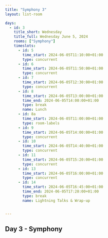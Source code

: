 ```yaml
---
title: "Symphony 3"
layout: list-room

days: 
  - id: 3
    title_short: Wednesday
    title_full: Wednesday June 5, 2024
    rooms: ["Symphony"]
    timeslots: 
      - id: 5
        time_start: 2024-06-05T11:10:00+01:00
        type: concurrent
      - id: 6
        time_start: 2024-06-05T11:50:00+01:00
        type: concurrent
      - id: 7
        time_start: 2024-06-05T12:30:00+01:00
        type: concurrent
      - id: 8
        time_start: 2024-06-05T13:00:00+01:00
        time_end: 2024-06-05T14:00:00+01:00
        type: break
        name: Lunch
      - id: 8a
        time_start: 2024-06-05T11:00:00+01:00
        type: room-labels
      - id: 9
        time_start: 2024-06-05T14:00:00+01:00
        type: concurrent
      - id: 10
        time_start: 2024-06-05T14:40:00+01:00
        type: concurrent
      - id: 11
        time_start: 2024-06-05T15:20:00+01:00
        type: concurrent
      - id: 13
        time_start: 2024-06-05T16:00:00+01:00
        type: concurrent
      - id: 14
        time_start: 2024-06-05T16:45:00+01:00
        time_end: 2024-06-05T17:20:00+01:00
        type: break
        name: Lightning Talks & Wrap-up


---
```


## Day 3 - Symphony
